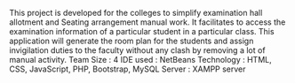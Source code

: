 This project is developed for the colleges to simplify examination hall allotment and Seating arrangement manual work. It facilitates to access the examination information of a particular student in a particular class. This application will generate the room plan for the students and assign invigilation duties to the faculty without any clash by removing a lot of manual activity.
Team Size : 4
IDE used : NetBeans
Technology : HTML, CSS, JavaScript, PHP, Bootstrap, MySQL
Server : XAMPP server
